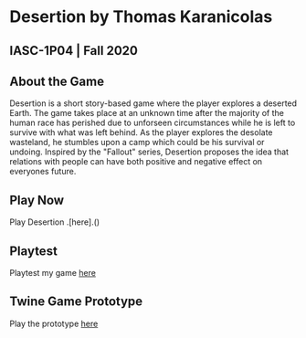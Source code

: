 # Desertion by Thomas Karanicolas
## IASC-1P04 | Fall 2020

## About the Game

Desertion is a short story-based game where the player explores a deserted Earth.  The game takes place at an unknown time after the majority of the human race has perished due to unforseen circumstances while he is left to survive with what was left behind.  As the player explores the desolate wasteland, he stumbles upon a camp which could be his survival or undoing.  Inspired by the "Fallout" series, Desertion proposes the idea that relations with people can have both positive and negative effect on everyones future.

## Play Now

Play Desertion .[here].()

## Playtest

Playtest my game [here](playtest/playtest)

## Twine Game Prototype

Play the prototype [here](prototype/TwineGamePrototype.html)
